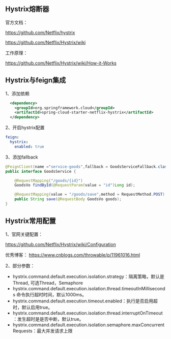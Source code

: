 ## Hystrix熔断器

官方文档：

https://github.com/Netflix/hystrix

https://github.com/Netflix/Hystrix/wiki

工作原理：

https://github.com/Netflix/Hystrix/wiki/How-it-Works

## Hystrix与feign集成

1、添加依赖

```xml
  <dependency>
    <groupId>org.springframework.cloud</groupId>
    <artifactId>spring-cloud-starter-netflix-hystrix</artifactId>
  </dependency>
```

2、开启hystrix配置

```yaml
feign:
  hystrix:
    enabled: true
```

3、添加fallback

```java
@FeignClient(name ="service-goods",fallback = GoodsServiceFallback.class)
public interface GoodsService {

    @RequestMapping("/goods/{id}")
    GoodsVo findById(@RequestParam(value = "id")Long id);

    @RequestMapping(value = "/goods/save",method = RequestMethod.POST)
    public String save(@RequestBody GoodsVo goods);
}
```


## Hystrix常用配置

1、官网关键配置：

https://github.com/Netflix/Hystrix/wiki/Configuration

优秀博客：
https://www.cnblogs.com/throwable/p/11961016.html


2、部分参数：

* hystrix.command.default.execution.isolation.strategy：隔离策略，默认是Thread, 可选Thread，Semaphore
* hystrix.command.default.execution.isolation.thread.timeoutInMilliseconds 命令执行超时时间，默认1000ms。
* hystrix.command.default.execution.timeout.enabled：执行是否启用超时，默认启用true。
* hystrix.command.default.execution.isolation.thread.interruptOnTimeout：发生超时是是否中断，默认true。
* hystrix.command.default.execution.isolation.semaphore.maxConcurrentRequests：最大并发请求上限




































